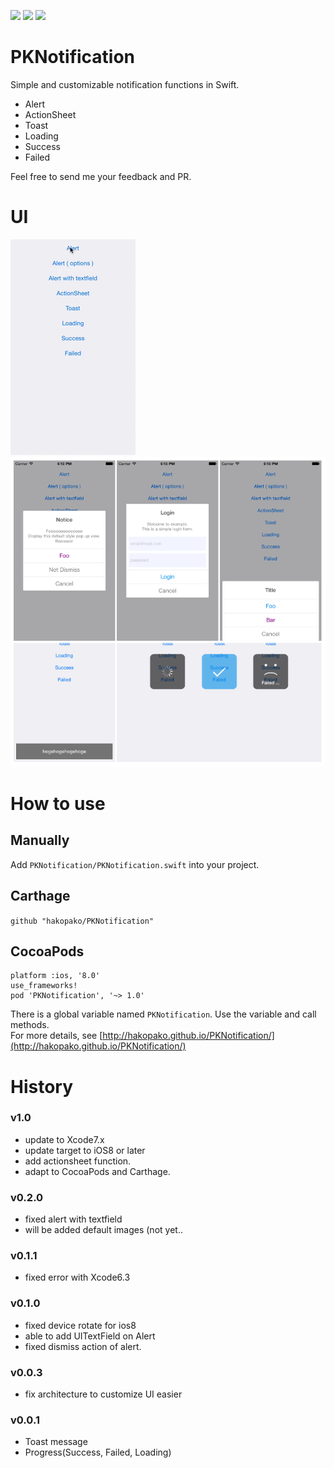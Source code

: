 <img src="https://img.shields.io/badge/version-v1.0-green.svg"> <img src="https://img.shields.io/badge/license-MIT-lightgray.svg"> <img src="https://img.shields.io/badge/Target-iOS8%20or%20later-blue.svg">  
  
PKNotification
==============
Simple and customizable notification functions in Swift.

- Alert
- ActionSheet
- Toast
- Loading
- Success
- Failed

Feel free to send me your feedback and PR.  

# UI
<img src="https://raw.githubusercontent.com/hakopako/PKNotification/master/Demo/Images/PKNotification.gif">
<img src="https://raw.githubusercontent.com/hakopako/PKNotification/master/Demo/Images/PKNotification.png">

# How to use

## Manually
Add `PKNotification/PKNotification.swift` into your project.  


## Carthage
`github "hakopako/PKNotification"`  


## CocoaPods
```
platform :ios, '8.0'
use_frameworks!
pod 'PKNotification', '~> 1.0'
```  
  
There is a global variable named `PKNotification`. Use the variable and call methods.  
For more details, see [http://hakopako.github.io/PKNotification/](http://hakopako.github.io/PKNotification/)  


# History

### v1.0

- update to Xcode7.x
- update target to iOS8 or later
- add actionsheet function.
- adapt to CocoaPods and Carthage.

### v0.2.0
- fixed alert with textfield   
- will be  added default images (not yet..  

### v0.1.1
- fixed error with Xcode6.3

### v0.1.0
- fixed device rotate for ios8
- able to add UITextField on Alert
- fixed dismiss action of alert.

### v0.0.3
- fix architecture to customize UI easier

### v0.0.1
- Toast message
- Progress(Success, Failed, Loading)

